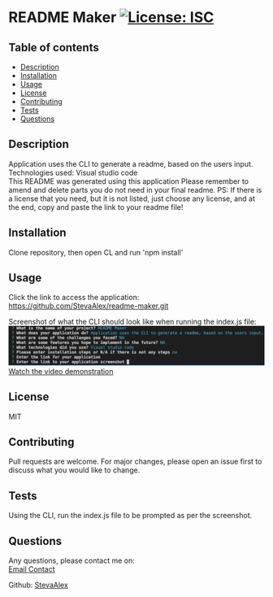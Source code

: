  
# README Maker [![License: ISC](https://img.shields.io/badge/License-ISC-blue.svg)](https://opensource.org/licenses/ISC)

 ## Table of contents

- [Description](#description)
- [Installation](#installation)
- [Usage](#usage)
- [License](#license)
- [Contributing](#contributing)
- [Tests](#tests)
- [Questions](#questions)
        
## Description 

Application uses the CLI to generate a readme, based on the users input. 
Technologies used: Visual studio code  
This README was generated using this application 
Please remember to amend and delete parts you do not need in your final readme.
PS: If there is a license that you need, but it is not listed, just choose any license, and at the end, copy and paste the link to your readme file!

        
## Installation

Clone repository, then open CL and run 'npm install'
        
        
## Usage 

Click the link to access the application: 
https://github.com/StevaAlex/readme-maker.git

Screenshot of what the CLI should look like when running the index.js file:
![screenshot of application](/assets/CLIscreenshot.png)
[Watch the video demonstration](./assets/videodemo.mov)
        
## License
        
MIT
        
## Contributing 

Pull requests are welcome. For major changes, please open an issue first to discuss what you would like to change.
        
## Tests 

Using the CLI, run the index.js file to be prompted as per the screenshot.
        
## Questions

Any questions, please contact me on:  
[Email Contact](mailto:StevaNotRealEmail.com)

Github: [StevaAlex](https://github.com/StevaAlex)
        